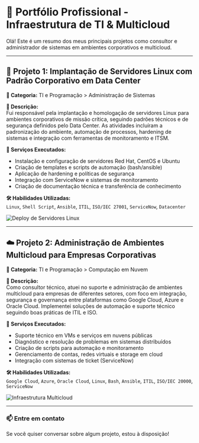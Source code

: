 
# 💼 Portfólio Profissional - Infraestrutura de TI & Multicloud

Olá! Este é um resumo dos meus principais projetos como consultor e administrador de sistemas em ambientes corporativos e multicloud.

---

## 🚀 Projeto 1: Implantação de Servidores Linux com Padrão Corporativo em Data Center

**📂 Categoria:** TI e Programação > Administração de Sistemas

**📝 Descrição:**  
Fui responsável pela implantação e homologação de servidores Linux para ambientes corporativos de missão crítica, seguindo padrões técnicos e de segurança definidos pelo Data Center. As atividades incluíram a padronização do ambiente, automação de processos, hardening de sistemas e integração com ferramentas de monitoramento e ITSM.

**🔧 Serviços Executados:**  
- Instalação e configuração de servidores Red Hat, CentOS e Ubuntu  
- Criação de templates e scripts de automação (bash/ansible)  
- Aplicação de hardening e políticas de segurança  
- Integração com ServiceNow e sistemas de monitoramento  
- Criação de documentação técnica e transferência de conhecimento  

**🛠️ Habilidades Utilizadas:**  
`Linux`, `Shell Script`, `Ansible`, `ITIL`, `ISO/IEC 27001`, `ServiceNow`, `Datacenter`

![Deploy de Servidores Linux](A_2D_digital_diagram_illustrates_the_deployment_of.png)

---

## ☁️ Projeto 2: Administração de Ambientes Multicloud para Empresas Corporativas

**📂 Categoria:** TI e Programação > Computação em Nuvem

**📝 Descrição:**  
Como consultor técnico, atuei no suporte e administração de ambientes multicloud para empresas de diferentes setores, com foco em integração, segurança e governança entre plataformas como Google Cloud, Azure e Oracle Cloud. Implementei soluções de automação e suporte técnico seguindo boas práticas de ITIL e ISO.

**🔧 Serviços Executados:**  
- Suporte técnico em VMs e serviços em nuvens públicas  
- Diagnóstico e resolução de problemas em sistemas distribuídos  
- Criação de scripts para automação e monitoramento  
- Gerenciamento de contas, redes virtuais e storage em cloud  
- Integração com sistemas de ticket (ServiceNow)  

**🛠️ Habilidades Utilizadas:**  
`Google Cloud`, `Azure`, `Oracle Cloud`, `Linux`, `Bash`, `Ansible`, `ITIL`, `ISO/IEC 20000`, `ServiceNow`

![Infraestrutura Multicloud](A_2D_digital_illustration_diagram_illustrates_a_mu.png)


---

### 📫 Entre em contato
Se você quiser conversar sobre algum projeto, estou à disposição!  

